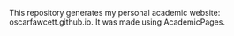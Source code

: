 This repository generates my personal academic website: oscarfawcett.github.io. It was made using AcademicPages.
